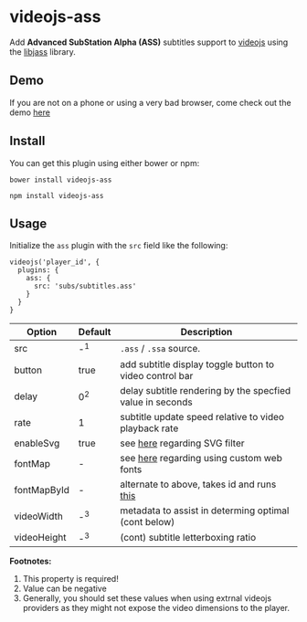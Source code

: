 # videojs-ass

Add **Advanced SubStation Alpha (ASS)** subtitles support to
[videojs](https://github.com/videojs/video.js) using the
[libjass](https://github.com/Arnavion/libjass) library.


## Demo

If you are not on a phone or using a very bad browser, come check out the demo
[here](https://sunnyli.github.io/videojs-ass/example.html)


## Install

You can get this plugin using either bower or npm:

`bower install videojs-ass`

`npm install videojs-ass`


## Usage

Initialize the `ass` plugin with the `src` field like the following:

```
videojs('player_id', {
  plugins: {
    ass: {
      src: 'subs/subtitles.ass'
    }
  }
}
```

| Option      | Default       | Description                                                |
| ----------- | ------------- | ---------------------------------------------------------- |
| src         | -<sup>1</sup> | `.ass` / `.ssa` source.                                    |
| button      | true          | add subtitle display toggle button to video control bar    |
| delay       | 0<sup>2</sup> | delay subtitle rendering by the specfied value in seconds  |
| rate        | 1             | subtitle update speed relative to video playback rate      |
| enableSvg   | true          | see [here][svg-effects] regarding SVG filter               |
| fontMap     | -             | see [here][font-map] regarding using custom web fonts      |
| fontMapById | -             | alternate to above, takes id and runs [this][font-map-el]  |
| videoWidth  | -<sup>3</sup> | metadata to assist in determing optimal (cont below)       |
| videoHeight | -<sup>3</sup> | (cont) subtitle letterboxing ratio                         |

**Footnotes:**

1. This property is required!
2. Value can be negative
3. Generally, you should set these values when using extrnal videojs providers
   as they might not expose the video dimensions to the player.

[svg-effects]: https://github.com/Arnavion/libjass/blob/v0.10.0/README.md#what-browser-and-javascript-features-does-libjass-need
[font-map]: https://arnavion.github.io/libjass/api.xhtml#libjass.renderers.RendererSettings.fontMap
[font-map-el]: https://arnavion.github.io/libjass/api.xhtml#libjass.renderers.RendererSettings.makeFontMapFromStyleElement

